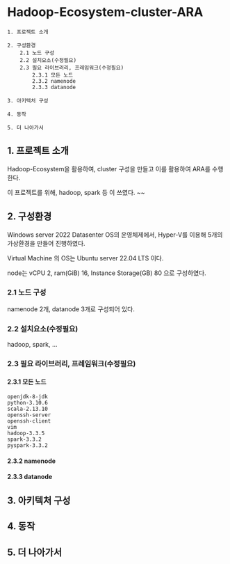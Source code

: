 Hadoop-Ecosystem-cluster-ARA
=============

```
1. 프로젝트 소개

2. 구성환경
    2.1 노드 구성
    2.2 설치요소(수정필요)
    2.3 필요 라이브러리, 프레임워크(수정필요)
        2.3.1 모든 노드
        2.3.2 namenode
        2.3.3 datanode

3. 아키텍처 구성

4. 동작

5. 더 나아가서
```

## 1. 프로젝트 소개

Hadoop-Ecosystem을 활용하여, cluster 구성을 만들고 이를 활용하여 ARA를 수행한다. 

이 프로젝트를 위해, hadoop, spark 등 이 쓰였다. ~~

## 2. 구성환경

Windows server 2022 Datasenter OS의 운영체제에서, Hyper-V를 이용해 5개의 가상환경을 만들어 진행하였다.

Virtual Machine 의 OS는 Ubuntu server 22.04 LTS 이다.

node는 vCPU 2, ram(GiB) 16, Instance Storage(GB) 80 으로 구성하였다. 
### 2.1 노드 구성

namenode 2개, datanode 3개로 구성되어 있다.
### 2.2 설치요소(수정필요)

hadoop, spark, ...
### 2.3 필요 라이브러리, 프레임워크(수정필요)

#### 2.3.1 모든 노드

```
openjdk-8-jdk
python-3.10.6
scala-2.13.10
openssh-server
openssh-client
vim
hadoop-3.3.5
spark-3.3.2
pyspark-3.3.2
``` 
#### 2.3.2 namenode

#### 2.3.3 datanode

## 3. 아키텍처 구성

## 4. 동작

## 5. 더 나아가서
